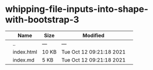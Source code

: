 # whipping-file-inputs-into-shape-with-bootstrap-3

<table><thead><tr class="header"><th></th><th>Name</th><th>Size</th><th>Modified</th><th></th></tr></thead><tbody><tr class="odd"><td></td><td><span class="goup">..</span></td><td>—</td><td>—</td><td></td></tr><tr class="even"><td></td><td><span class="name">index.html</span></td><td>10 KB</td><td>Tue Oct 12 09:21:18 2021</td><td></td></tr><tr class="odd"><td></td><td><span class="name">index.md</span></td><td>5 KB</td><td>Tue Oct 12 09:21:18 2021</td><td></td></tr></tbody></table>
